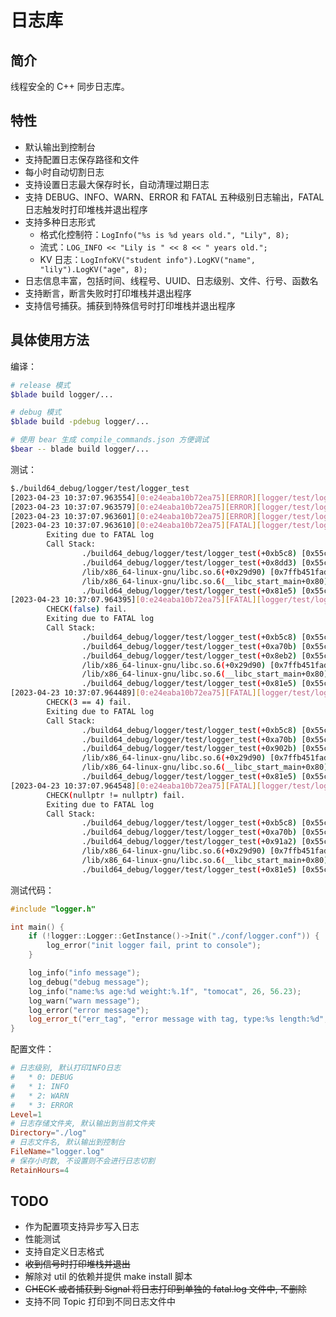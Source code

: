 # 日志库

## 简介

线程安全的 C++ 同步日志库。

## 特性

* 默认输出到控制台
* 支持配置日志保存路径和文件
* 每小时自动切割日志
* 支持设置日志最大保存时长，自动清理过期日志
* 支持 DEBUG、INFO、WARN、ERROR 和 FATAL 五种级别日志输出，FATAL 日志触发时打印堆栈并退出程序
* 支持多种日志形式
  * 格式化控制符：`LogInfo("%s is %d years old.", "Lily", 8);`
  * 流式：`LOG_INFO << "Lily is " << 8 << " years old.";`
  * KV 日志：`LogInfoKV("student info").LogKV("name", "lily").LogKV("age", 8);`
* 日志信息丰富，包括时间、线程号、UUID、日志级别、文件、行号、函数名
* 支持断言，断言失败时打印堆栈并退出程序
* 支持信号捕获。捕获到特殊信号时打印堆栈并退出程序

## 具体使用方法

编译：

```bash
# release 模式
$blade build logger/...

# debug 模式
$blade build -pdebug logger/...

# 使用 bear 生成 compile_commands.json 方便调试
$bear -- blade build logger/...
```

测试：

```bash
$./build64_debug/logger/test/logger_test
[2023-04-23 10:37:07.963554][0:e24eaba10b72ea75][ERROR][logger/test/logger_test.cpp:26][main] error message
[2023-04-23 10:37:07.963579][0:e24eaba10b72ea75][ERROR][logger/test/logger_test.cpp:27][main][tag=err_tag] error message with tag, type:pencil length:17
[2023-04-23 10:37:07.963601][0:e24eaba10b72ea75][ERROR][logger/test/logger_test.cpp:32][main] error message
[2023-04-23 10:37:07.963610][0:e24eaba10b72ea75][FATAL][logger/test/logger_test.cpp:46][main] x must be larger than 0!
        Exiting due to FATAL log
        Call Stack:
                ./build64_debug/logger/test/logger_test(+0xb5c8) [0x55c12fc235c8]
                ./build64_debug/logger/test/logger_test(+0x8dd3) [0x55c12fc20dd3]
                /lib/x86_64-linux-gnu/libc.so.6(+0x29d90) [0x7ffb451fad90]
                /lib/x86_64-linux-gnu/libc.so.6(__libc_start_main+0x80) [0x7ffb451fae40]
                ./build64_debug/logger/test/logger_test(+0x81e5) [0x55c12fc201e5]
[2023-04-23 10:37:07.964395][0:e24eaba10b72ea75][FATAL][logger/test/logger_test.cpp:49][main] 
        CHECK(false) fail.
        Exiting due to FATAL log
        Call Stack:
                ./build64_debug/logger/test/logger_test(+0xb5c8) [0x55c12fc235c8]
                ./build64_debug/logger/test/logger_test(+0xa70b) [0x55c12fc2270b]
                ./build64_debug/logger/test/logger_test(+0x8eb2) [0x55c12fc20eb2]
                /lib/x86_64-linux-gnu/libc.so.6(+0x29d90) [0x7ffb451fad90]
                /lib/x86_64-linux-gnu/libc.so.6(__libc_start_main+0x80) [0x7ffb451fae40]
                ./build64_debug/logger/test/logger_test(+0x81e5) [0x55c12fc201e5]
[2023-04-23 10:37:07.964489][0:e24eaba10b72ea75][FATAL][logger/test/logger_test.cpp:50][main] 
        CHECK(3 == 4) fail.
        Exiting due to FATAL log
        Call Stack:
                ./build64_debug/logger/test/logger_test(+0xb5c8) [0x55c12fc235c8]
                ./build64_debug/logger/test/logger_test(+0xa70b) [0x55c12fc2270b]
                ./build64_debug/logger/test/logger_test(+0x902b) [0x55c12fc2102b]
                /lib/x86_64-linux-gnu/libc.so.6(+0x29d90) [0x7ffb451fad90]
                /lib/x86_64-linux-gnu/libc.so.6(__libc_start_main+0x80) [0x7ffb451fae40]
                ./build64_debug/logger/test/logger_test(+0x81e5) [0x55c12fc201e5]
[2023-04-23 10:37:07.964548][0:e24eaba10b72ea75][FATAL][logger/test/logger_test.cpp:51][main] 
        CHECK(nullptr != nullptr) fail.
        Exiting due to FATAL log
        Call Stack:
                ./build64_debug/logger/test/logger_test(+0xb5c8) [0x55c12fc235c8]
                ./build64_debug/logger/test/logger_test(+0xa70b) [0x55c12fc2270b]
                ./build64_debug/logger/test/logger_test(+0x91a2) [0x55c12fc211a2]
                /lib/x86_64-linux-gnu/libc.so.6(+0x29d90) [0x7ffb451fad90]
                /lib/x86_64-linux-gnu/libc.so.6(__libc_start_main+0x80) [0x7ffb451fae40]
                ./build64_debug/logger/test/logger_test(+0x81e5) [0x55c12fc201e5]
```

测试代码：

```c++
#include "logger.h"

int main() {
    if (!logger::Logger::GetInstance()->Init("./conf/logger.conf")) {
        log_error("init logger fail, print to console");
    }

    log_info("info message");
    log_debug("debug message");
    log_info("name:%s age:%d weight:%.1f", "tomocat", 26, 56.23);
    log_warn("warn message");
    log_error("error message");
    log_error_t("err_tag", "error message with tag, type:%s length:%d", "pencil", 17);
}
```

配置文件：

```toml
# 日志级别, 默认打印INFO日志
#   * 0: DEBUG
#   * 1: INFO
#   * 2: WARN
#   * 3: ERROR
Level=1
# 日志存储文件夹, 默认输出到当前文件夹
Directory="./log"
# 日志文件名, 默认输出到控制台
FileName="logger.log"
# 保存小时数, 不设置则不会进行日志切割
RetainHours=4
```

## TODO

* 作为配置项支持异步写入日志
* 性能测试
* 支持自定义日志格式
* ~~收到信号时打印堆栈并退出~~
* 解除对 util 的依赖并提供 make install 脚本
* ~~CHECK 或者捕获到 Signal 将日志打印到单独的 fatal.log 文件中, 不删除~~
* 支持不同 Topic 打印到不同日志文件中
